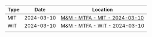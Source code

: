 | Type | Date       | Location                                                                           |
| ---- | ---------- | ---------------------------------------------------------------------------------- |
| MIT  | 2024-03-10 | [M&M - MTFA - MIT - 2024-03-10](mtfa/M&M%20-%20MTFA%20-%20MIT%20-%202024-03-10.md) |
| WIT  | 2024-03-10 | [M&M - MTFA - WIT - 2024-03-10](mtfa/M&M%20-%20MTFA%20-%20WIT%20-%202024-03-10.md) |
|      |            |                                                                                    |

